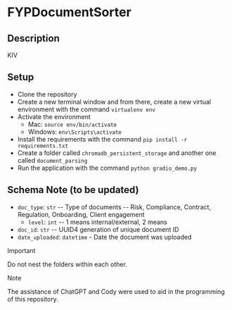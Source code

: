 # FYPDocumentSorter

## Description

KIV

## Setup

* Clone the repository
* Create a new terminal window and from there, create a new virtual environment with the command `virtualenv env`
* Activate the environment
    * Mac: `source env/bin/activate`
    * Windows: `env\Scripts\activate`
* Install the requirements with the command `pip install -r requirements.txt`
* Create a folder called `chromadb_persistent_storage` and another one called `document_parsing` 
* Run the application with the command `python gradio_demo.py`

## Schema Note (to be updated)

* `doc_type`: `str` -- Type of documents -- Risk, Compliance, Contract, Regulation, Onboarding, Client engagement
    * `level`: `int` -- 1 means internal/external, 2 means 
* `doc_id`: `str` -- UUID4 generation of unique document ID
* `date_uploaded`: `datetime` - Date the document was uploaded


> [!IMPORTANT]  
> Do not nest the folders within each other.

> [!NOTE]  
> The assistance of ChatGPT and Cody were used to aid in the programming of this repository. 
